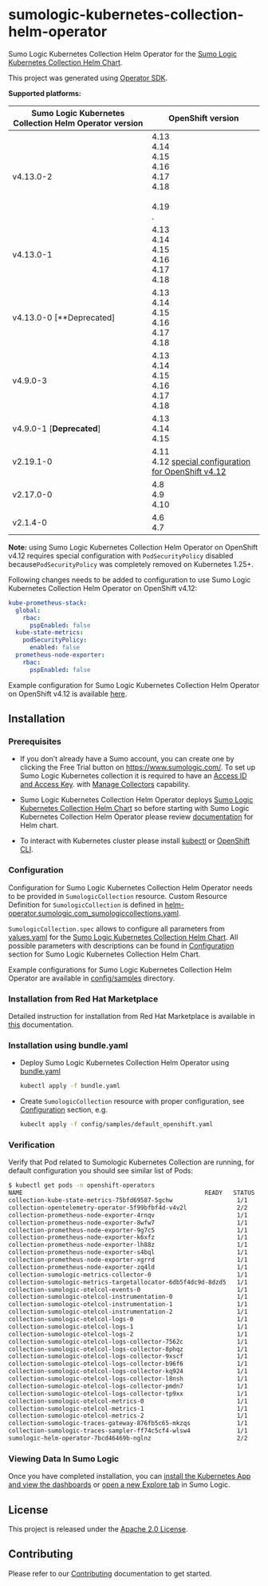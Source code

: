 # sumologic-kubernetes-collection-helm-operator

Sumo Logic Kubernetes Collection Helm Operator for the [Sumo Logic Kubernetes Collection Helm Chart][helm-chart-repo].

This project was generated using [Operator SDK][operator-sdk].

**Supported platforms:**

| Sumo Logic Kubernetes Collection Helm Operator version | OpenShift version                                                      |
|--------------------------------------------------------|------------------------------------------------------------------------|
| v4.13.0-2                                              | 4.13<br/>4.14<br/>4.15<br/>4.16<br/>4.17<br/>4.18<br/><br>4.19<br/>.   |
| v4.13.0-1                                              | 4.13<br/>4.14<br/>4.15<br/>4.16<br/>4.17<br/>4.18<br/>                 |
| v4.13.0-0 [**Deprecated]                               | 4.13<br/>4.14<br/>4.15<br/>4.16<br/>4.17<br/>4.18<br/>                 | 
| v4.9.0-3                                               | 4.13<br/>4.14<br/>4.15<br/>4.16<br/>4.17<br/>4.18<br/>                 |
| v4.9.0-1 [**Deprecated**]                              | 4.13<br/>4.14<br/>4.15                                                 | 
| v2.19.1-0                                              | 4.11<br/>4.12 [special configuration for OpenShift v4.12][config_4.12] |
| v2.17.0-0                                              | 4.8<br/>4.9<br/>4.10                                                   |
| v2.1.4-0                                               | 4.6<br/>4.7                                                            |

**Note:** using Sumo Logic Kubernetes Collection Helm Operator on OpenShift v4.12 requires special configuration with `PodSecurityPolicy` disabled
because`PodSecurityPolicy` was completely removed on Kubernetes 1.25+.

Following changes needs to be added to configuration to use Sumo Logic Kubernetes Collection Helm Operator on OpenShift v4.12:

```yaml
kube-prometheus-stack:
  global:
    rbac:
      pspEnabled: false
  kube-state-metrics:
    podSecurityPolicy:
      enabled: false
  prometheus-node-exporter:
    rbac:
      pspEnabled: false
```

Example configuration for Sumo Logic Kubernetes Collection Helm Operator on OpenShift v4.12 is available [here][config_4.12].

[config_4.12]: config/samples/default_openshift_4_12.yaml

## Installation

### Prerequisites

- If you don’t already have a Sumo account, you can create one by clicking the Free Trial button on https://www.sumologic.com/.
  To set up Sumo Logic Kubernetes collection it is required to have an [Access ID and Access Key][access_keys].
  with [Manage Collectors][role_capabilities] capability.

- Sumo Logic Kubernetes Collection Helm Operator deploys [Sumo Logic Kubernetes Collection Helm Chart][helm-chart-repo] so before starting with Sumo Logic Kubernetes Collection Helm Operator please review [documentation][helm-docs] for Helm chart.

- To interact with Kubernetes cluster please install [kubectl][kubectl_install] or [OpenShift CLI][oc_install].

[access_keys]: https://help.sumologic.com/Manage/Security/Access-Keys
[role_capabilities]: https://help.sumologic.com/Manage/Users-and-Roles/Manage-Roles/05-Role-Capabilities#data-management
[helm-chart-repo]: https://github.com/SumoLogic/sumologic-kubernetes-collection
[helm-docs]: https://github.com/SumoLogic/sumologic-kubernetes-collection/tree/release-v2.1/deploy/docs
[kubectl_install]: https://kubernetes.io/docs/tasks/tools/install-kubectl-linux/
[oc_install]: https://docs.openshift.com/container-platform/4.7/cli_reference/openshift_cli/getting-started-cli.html

### Configuration

Configuration for Sumo Logic Kubernetes Collection Helm Operator needs to be provided in `SumologicCollection` resource.
Custom Resource Definition for `SumologicCollection` is defined in
[helm-operator.sumologic.com_sumologiccollections.yaml][crd].

`SumologicCollection.spec` allows to configure all parameters from [values.yaml][values.yaml] for the
[Sumo Logic Kubernetes Collection Helm Chart][helm-chart-repo].
All possible parameters with descriptions can be found in [Configuration][helm-chart-configuration]
section for Sumo Logic Kubernetes Collection Helm Chart.

Example configurations for Sumo Logic Kubernetes Collection Helm Operator are available in [config/samples](config/samples) directory.

### Installation from Red Hat Marketplace

Detailed instruction for installation from Red Hat Marketplace is available in [this](docs/install_from_redhat_marketplace.md) documentation.

### Installation using bundle.yaml

- Deploy Sumo Logic Kubernetes Collection Helm Operator using [bundle.yaml](bundle.yaml)

  ```bash
  kubectl apply -f bundle.yaml
  ```

- Create `SumologicCollection` resource with proper configuration, see [Configuration](#configuration) section, e.g.

  ```bash
  kubeclt apply -f config/samples/default_openshift.yaml
  ```

### Verification

Verify that Pod related to Sumologic Kubernetes Collection are running,
for default configuration you should see similar list of Pods:

```bash
$ kubectl get pods -n openshift-operators
NAME                                                   READY   STATUS    RESTARTS   AGE
collection-kube-state-metrics-75bfd69587-5gchw                  1/1     Running   0               3m
collection-opentelemetry-operator-5f99bfbf4d-v4v2l              2/2     Running   0               3m
collection-prometheus-node-exporter-4rnqv                       1/1     Running   0               2m59s
collection-prometheus-node-exporter-8wfw7                       1/1     Running   0               2m59s
collection-prometheus-node-exporter-9g7c5                       1/1     Running   0               3m
collection-prometheus-node-exporter-k6xfz                       1/1     Running   0               3m
collection-prometheus-node-exporter-lh88z                       1/1     Running   0               3m
collection-prometheus-node-exporter-s4bql                       1/1     Running   0               2m59s
collection-prometheus-node-exporter-xgrrd                       1/1     Running   0               2m59s
collection-prometheus-node-exporter-zq4ld                       1/1     Running   0               2m59s
collection-sumologic-metrics-collector-0                        1/1     Running   0               2m36s
collection-sumologic-metrics-targetallocator-6db5f4dc9d-8dzd5   1/1     Running   0               2m36s
collection-sumologic-otelcol-events-0                           1/1     Running   0               3m
collection-sumologic-otelcol-instrumentation-0                  1/1     Running   0               3m
collection-sumologic-otelcol-instrumentation-1                  1/1     Running   0               2m45s
collection-sumologic-otelcol-instrumentation-2                  1/1     Running   0               2m45s
collection-sumologic-otelcol-logs-0                             1/1     Running   0               3m
collection-sumologic-otelcol-logs-1                             1/1     Running   0               2m45s
collection-sumologic-otelcol-logs-2                             1/1     Running   0               2m45s
collection-sumologic-otelcol-logs-collector-7562c               1/1     Running   0               3m
collection-sumologic-otelcol-logs-collector-8phqz               1/1     Running   0               3m
collection-sumologic-otelcol-logs-collector-9xscf               1/1     Running   0               3m
collection-sumologic-otelcol-logs-collector-b96f6               1/1     Running   0               3m
collection-sumologic-otelcol-logs-collector-kq924               1/1     Running   0               2m59s
collection-sumologic-otelcol-logs-collector-l8nsh               1/1     Running   0               3m
collection-sumologic-otelcol-logs-collector-pmdn7               1/1     Running   0               3m
collection-sumologic-otelcol-logs-collector-tp9xx               1/1     Running   0               3m
collection-sumologic-otelcol-metrics-0                          1/1     Running   0               3m
collection-sumologic-otelcol-metrics-1                          1/1     Running   0               2m45s
collection-sumologic-otelcol-metrics-2                          1/1     Running   0               2m45s
collection-sumologic-traces-gateway-876fb5c65-mkzqs             1/1     Running   0               3m
collection-sumologic-traces-sampler-ff74c5cf4-wlsw4             1/1     Running   0               3m
sumologic-helm-operator-7bcd46469b-nglnz                        2/2     Running   0               9m36s
```

### Viewing Data In Sumo Logic

Once you have completed installation, you can [install the Kubernetes App and view the dashboards][install_apps]
or [open a new Explore tab][k8s_tab] in Sumo Logic.

[install_apps]: https://help.sumologic.com/07Sumo-Logic-Apps/10Containers_and_Orchestration/Kubernetes/Install_the_Kubernetes_App%2C_Alerts%2C_and_view_the_Dashboards
[k8s_tab]: https://help.sumologic.com/Observability_Solution/Kubernetes_Solution/Navigate_your_Kubernetes_environment

## License

This project is released under the [Apache 2.0 License](licenses/LICENSE).

## Contributing

Please refer to our [Contributing](CONTRIBUTING.md) documentation to get started.

[helm-chart-repo]: https://github.com/SumoLogic/sumologic-kubernetes-collection
[helm-chart-configuration]: https://github.com/SumoLogic/sumologic-kubernetes-collection/blob/release-v2.1/deploy/helm/sumologic/README.md#configuration
[crd]: config/crd/bases/helm-operator.sumologic.com_sumologiccollections.yaml
[values.yaml]: https://github.com/SumoLogic/sumologic-kubernetes-collection/blob/release-v2.1/deploy/helm/sumologic/values.yaml
[operator-sdk]: https://github.com/operator-framework/operator-sdk
